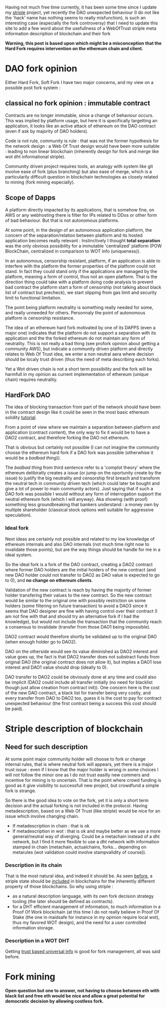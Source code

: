 [hm]: # (+++)
[hm]: # (date = "2016-07-19T09:48:44+01:00")
[hm]: # (draft = true)
[hm]: # (title = "Yet Another DAO opinion, striple related")
[hm]: # (categories = ["Blog"])
[hm]: # (tags = ["blog","ethereum","fork"])
[hm]: # (weight = 1)
[hm]: # (nextweight = 90)
[hm]: # (+++)




Having not much free time currently, it has been some time since I update my [striple](../web3.md) project, yet recently the DAO unexpected behaviour (I do not like the 'hack' name has nothing seems to really misfunction), is such an interesting case (especially the fork controversy) that I need to update this site to add a few word about the usefullness of a WebOfTrust striple meta information description of blockchain and their fork


**Warning, this post is based upon which might be a misconception that the Hard Fork requires intervention on the ethereum chain and client.**


# DAO fork opinion

Either Hard Fork, Soft Fork I have two major concerns, and my view on a possible post fork system :

## classical no fork opinion : immutable contract

Contracts are no longer immutable, since a change of behaviour occurs. This was implied by platform usage, but here it is specifically targetting an application, it looks like an active attack of ethereum on the DAO contract (even if ask by majority of DAO holders).

Code is not rule, community is rule : that was not the former hypothesis for the network design : a Web Of Trust design would have been more suitable : leading to non linear blockchain (inherently design for fork and merge like wot dht informational striple).

Community driven project requires tools, an analogy with system like git involve ease of fork (plus branching) but also ease of merge, which is a particularily difficult question in blockchain technologies as closely related to mining (fork mining especially).


## Scope of Dapps

A platform directly impacted by its applications, that is somehow fine, on AWS or any webhosting there is filter for IPs related to DDos or other form of bad behaviour. But that is not autonomous platforms.

At some point, in the design of an autonomous application platform, the concern of the separation/relation between platform and its hosted application becomes really relevant : Instinctively I thought **total separation** was the only obvious possibility for a immutable 'centralized' platform (POW BlockChain, centralized in comparison to WOT info (uniqueness)).

In an autonomous, censorship resistant, platform, if an application is able to interfere with the platform the former properties of the platform could not stand.
In fact they could stand only if the applications are managed by the platform, meaning a form of control, thus not an open platform. That is the direction thing could take with a platform doing code analysis to prevent bad contract the platform start a form of censorship (not talking about black list of contract but precheck), we start slipping from gas limit and security limit to functional limitation.

The point being platform neutrality is something really needed for some, and really unneeded for others. Personnaly the point of autonomous platform is censorship resistance. 

The idea of an ethereum hard fork motivated by one of its DAPPS (even a major one) indicates that the platform do not support a separation with its application and the the forked ethereum do not maintain any form of neutrality. This is not really a bad thing (see profork opinion about getting a community AWS), but indicate a community driven platform and directly relates to Web Of Trust idea, we enter a non neutral aera where decision should be localy trust driven (thus the need of meta describing each forks).

Yet a Wot driven chain is not a short term possibility and the fork will be harmfull in my opinion as current implementation of ethereum (unique chain) requires neutrality.


## HardFork DAO

The idea of blocking transaction from part of the network should have been in the contract design like it could be seen in the most basic ethereum solidity [tutorial](https://www.ethereum.org/token).

From a point of view where we maintain a separation between platform and application (contract content), the only way to fix it would be to have a DAO2 contract, and therefore forking the DAO not ethereum.

That is obvious but certainly not possible (I can not imagine the community choose the ethereum hard fork if a DAO fork was possible (otherwhise it would be a *badbad thing*)).

The *badbad thing* from third sentence refer to a 'complot theory' where the ethereum delibiratly creates a issue (or jump on the oportunity create by the issue) to justify the big neutrality and censorship first breach and transform the neutral tech in community driven tech (which could later be bought and give a lot of power to main community actors). Just saying that if such a DAO fork was possible I would without any form of interrogation support the neutral ethereum fork (which I will anyway).
Aka showing (with proof) something less groundbreaking that bankers understand : a money own by multiple shareholder (classical stock options well suitable for aggressive speculation).

### Ideal fork

Next ideas are certainly not possible and related to my low knowledge of ethereum internals and also DAO internals (not much time right now to invalidate those points), but are the way things should be handle for me in a ideal system.

So the ideal fork is a fork of the DAO contract, creating a DAO2 contract where former DAO holders are the initial holders of the new contract (and new DAO holder could not transfer to DAO2 as DAO value is expected to go to 0), and **no change on ethereum clients**.

Validation of the new contract is reach by having the majority of former holder transfering their values to the new contract. So the new contract would be similar to the original one with possibly restriction on some holders (some filtering on future transaction) to avoid a DAO3 since it seems that DAO designer are fine with having control over their contract (I am not fine with that and should try an alternative fork if I had the knowledge), but would not include the transaction that the community  reach a consensus to invalidate (transfer from those DAO1 being impossible).

DAO2 contract would therefore shortly be validated up to the original DAO (when enough holder go to DAO2).

DAO on the otherside would see its value diminished as DAO2 interest and value goes up, the fact is that DAO2 transfer does not substract funds from original DAO (the original contract does not allow it), but implies a DAO1 lose interest and DAO1 value should drop (ideally to 0).

DAO transfer to DAO2 could be obviously done at any time and could also be implicit (DAO2 could include all transfer initially (no need for blacklist though just allow creation from contract init)).
One concern here is the cost of the new DAO contract, a black list for transfer being very costly, and every transfer from DAO to DAO2 too, guess it is the cost to pay for contract unexpected behaviour (the first contract being a success this cost should be paid).


# Striple description of blockchain

## Need for such description

At some point major community holder will choose to fork or change internal rules, that is where neutral fork will appears, yet there is a major trust issue :
even if I know that the major holder is wrong in some choices I will not follow the minor one as I do not trust easilly new commers and incentive for mining is to uncertain. That is the point where crowd funding is good as it give visibility to successfull new project, but crowdfund a simple fork is strange.

So there is the good idea to vote on the fork, yet it is only a short term decision and the actual forking is not included in the protocol. Having metadescription, based on a Web Of Trust (like striple) would be nice for an issue which involve changing chain.

- If metadescription in chain : that is ok
- If metadescription in wot : that is ok and maybe better as we use a more general/neutral way of diverging. Could be a metachain instead of a dht network, but I find it more flexible to use a dht network with information stamped in chain (metachain, actualchains, forks... depending on metarules (wot validation could involve stampvalidity of course)).


### Description in its chain

That is the most natural idea, and indeed it should be. As seen [before](../sidechain.md), a striple state should be [included](../sidechaintimestamp.md) in blockchains for the inherently different property of those blockchains. 
So why using striple : 
- as a natural description language, with its own fork decision strategy tooling (the later should be defined as contracts).
- for a DHT efficient management of information, to much information in a Proof Of Work blockchain (at this time I do not really believe in Proof Of Stake (the one in maidsafe for instance in my opinion require local wot), thus my favored WOT design), and the need for a user controlled information storage.

### Description in a WOT DHT

Getting [trust based universal info](../topology.md) is good for fork management, all was said before.


# Fork mining

**Open question but one to answer, not having to choose between eth with black list and free eth would be nice and allow a great potential for democratic decision by allowing costless fork.**

